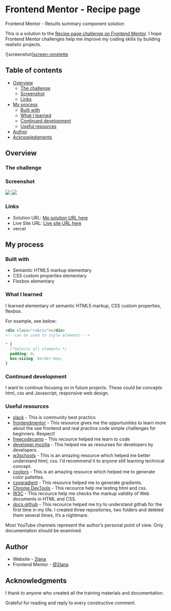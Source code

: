 # Frontend Mentor - Recipe page

 Frontend Mentor - Results summary component solution

This is a solution to the [Recipe page challenge on Frontend Mentor](https://www.frontendmentor.io/challenges/recipe-page-KiTsR8QQKm). I hope Frontend Mentor challenges help me improve my coding skills by building realistic projects.


![screenshot][screen-omelette](https://github.com/2lana/recipe-page/assets/155898526/584e99f6-1ce9-43bf-a2b0-560e4be3eb2c)

## Table of contents

- [Overview](#overview)
  - [The challenge](#the-challenge)
  - [Screenshot](#screenshot)
  - [Links](#links)
- [My process](#my-process)
  - [Built with](#built-with)
  - [What I learned](#what-i-learned)
  - [Continued development](#continued-development)
  - [Useful resources](#useful-resources)
- [Author](#author)
- [Acknowledgments](#acknowledgments)

## Overview

### The challenge

### Screenshot

![](screenshot/50.png)
![](screenshot/2023-05-30_19.05.15.png)


### Links

- Solution URL: [Me solution URL here](https://www.frontendmentor.io/profile/2lana)
- Live Site URL: [Live site URL here](https://github.com/2lana)
- vercel 

## My process

### Built with

- Semantic HTML5 markup elementary
- CSS custom properties elementary
- Flexbox elementary

### What I learned

I learned elementary of semantic HTML5 markup, CSS custom properties, flexbox.

For example, see below:

```html
<div class="rubric"></div>
<!--can be used to style elements -->
```

```css
* {
  /*Selects all elements */
  padding: 0;
  box-sizing: border-box;
}
```

### Continued development

I want to continue focusing on in future projects. These could be concepts html, css and Javascript, responsive web design.

### Useful resources

- [slack](https://app.slack.com/) - This is community best practics
- [frontendmentor](https://www.frontendmentor.io/) - This resource gives me the opportunities to learn more about the use frontend and real practice code simple challenges for beginners. Respect!
- [freecodecamp](https://www.freecodecamp.org/) - This recource helped me learn to code
- [developer.mozilla](https://developer.mozilla.org) - This helped me as resourses for developers by developers.
- [w3schools](https://www.w3schools.com/) - This is an amazing resource which helped me better understand html, css. I'd recommend it to anyone still learning technical concept.
- [coolors](https://coolors.co/) - This is an amazing resource which helped me to generate color pallettes.
- [cssgradient](https://cssgradient.io/) - This resource helped me to generate gradients.
- [Chrome DevTools](https://developer.chrome.com/docs/devtools/console/) - This recource help me testing html and css.
- [W3C](https://validator.w3.org/) - This recource help me checks the markup validity of Web documents in HTML and CSS.
- [docs.github](https://docs.github.com/en/get-started) - This recource helped me try to understand githab for the first time in my life. I created three repositories, two folders and deleted them several times, it’s a nightmare.

Most YouTube channels represent the author’s personal point of view. Only documentation should be examined.

## Author

- Website - [2lana](https://github.com/2lana)
- Frontend Mentor - [@2lana](https://www.frontendmentor.io/profile/2lana)

## Acknowledgments

I thank to anyone who created all the training materials and documentation.

Grateful for reading and reply to every constructive comment.
